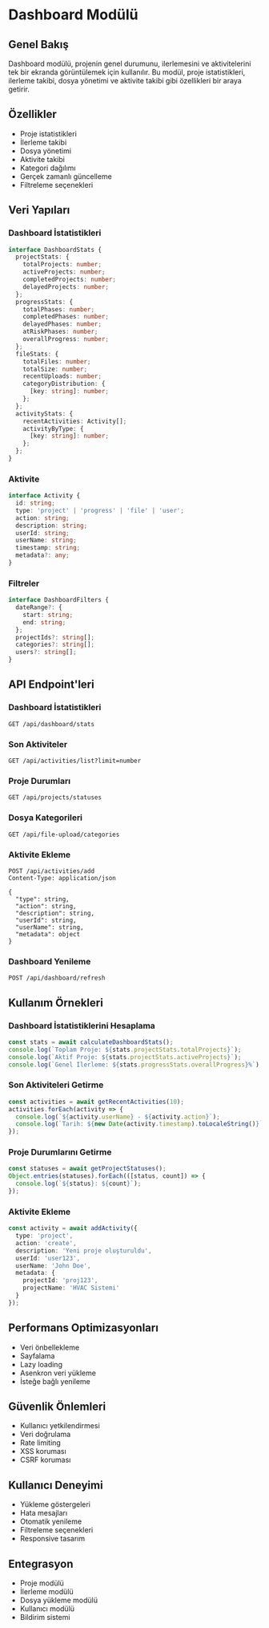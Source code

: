 # Dashboard Modülü

## Genel Bakış
Dashboard modülü, projenin genel durumunu, ilerlemesini ve aktivitelerini tek bir ekranda görüntülemek için kullanılır. Bu modül, proje istatistikleri, ilerleme takibi, dosya yönetimi ve aktivite takibi gibi özellikleri bir araya getirir.

## Özellikler
- Proje istatistikleri
- İlerleme takibi
- Dosya yönetimi
- Aktivite takibi
- Kategori dağılımı
- Gerçek zamanlı güncelleme
- Filtreleme seçenekleri

## Veri Yapıları

### Dashboard İstatistikleri
```typescript
interface DashboardStats {
  projectStats: {
    totalProjects: number;
    activeProjects: number;
    completedProjects: number;
    delayedProjects: number;
  };
  progressStats: {
    totalPhases: number;
    completedPhases: number;
    delayedPhases: number;
    atRiskPhases: number;
    overallProgress: number;
  };
  fileStats: {
    totalFiles: number;
    totalSize: number;
    recentUploads: number;
    categoryDistribution: {
      [key: string]: number;
    };
  };
  activityStats: {
    recentActivities: Activity[];
    activityByType: {
      [key: string]: number;
    };
  };
}
```

### Aktivite
```typescript
interface Activity {
  id: string;
  type: 'project' | 'progress' | 'file' | 'user';
  action: string;
  description: string;
  userId: string;
  userName: string;
  timestamp: string;
  metadata?: any;
}
```

### Filtreler
```typescript
interface DashboardFilters {
  dateRange?: {
    start: string;
    end: string;
  };
  projectIds?: string[];
  categories?: string[];
  users?: string[];
}
```

## API Endpoint'leri

### Dashboard İstatistikleri
```http
GET /api/dashboard/stats
```

### Son Aktiviteler
```http
GET /api/activities/list?limit=number
```

### Proje Durumları
```http
GET /api/projects/statuses
```

### Dosya Kategorileri
```http
GET /api/file-upload/categories
```

### Aktivite Ekleme
```http
POST /api/activities/add
Content-Type: application/json

{
  "type": string,
  "action": string,
  "description": string,
  "userId": string,
  "userName": string,
  "metadata": object
}
```

### Dashboard Yenileme
```http
POST /api/dashboard/refresh
```

## Kullanım Örnekleri

### Dashboard İstatistiklerini Hesaplama
```typescript
const stats = await calculateDashboardStats();
console.log(`Toplam Proje: ${stats.projectStats.totalProjects}`);
console.log(`Aktif Proje: ${stats.projectStats.activeProjects}`);
console.log(`Genel İlerleme: ${stats.progressStats.overallProgress}%`);
```

### Son Aktiviteleri Getirme
```typescript
const activities = await getRecentActivities(10);
activities.forEach(activity => {
  console.log(`${activity.userName} - ${activity.action}`);
  console.log(`Tarih: ${new Date(activity.timestamp).toLocaleString()}`);
});
```

### Proje Durumlarını Getirme
```typescript
const statuses = await getProjectStatuses();
Object.entries(statuses).forEach(([status, count]) => {
  console.log(`${status}: ${count}`);
});
```

### Aktivite Ekleme
```typescript
const activity = await addActivity({
  type: 'project',
  action: 'create',
  description: 'Yeni proje oluşturuldu',
  userId: 'user123',
  userName: 'John Doe',
  metadata: {
    projectId: 'proj123',
    projectName: 'HVAC Sistemi'
  }
});
```

## Performans Optimizasyonları
- Veri önbellekleme
- Sayfalama
- Lazy loading
- Asenkron veri yükleme
- İsteğe bağlı yenileme

## Güvenlik Önlemleri
- Kullanıcı yetkilendirmesi
- Veri doğrulama
- Rate limiting
- XSS koruması
- CSRF koruması

## Kullanıcı Deneyimi
- Yükleme göstergeleri
- Hata mesajları
- Otomatik yenileme
- Filtreleme seçenekleri
- Responsive tasarım

## Entegrasyon
- Proje modülü
- İlerleme modülü
- Dosya yükleme modülü
- Kullanıcı modülü
- Bildirim sistemi 